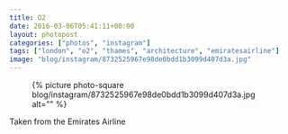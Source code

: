 ```yaml
---
title: O2
date: 2016-03-06T05:41:11+00:00
layout: photopost
categories: ["photos", "instagram"]
tags: ["london", "o2", "thames", "architecture", "emiratesairline"]
image: "blog/instagram/8732525967e98de0bdd1b3099d407d3a.jpg"
---
```


<figure class="photo photo--square">
  {% picture photo-square blog/instagram/8732525967e98de0bdd1b3099d407d3a.jpg alt="" %}
</figure>

Taken from the Emirates Airline
